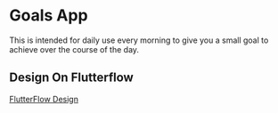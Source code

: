 # Goals App
This is intended for daily use every morning to give you a small goal to achieve over the course of the day.

## Design On Flutterflow
[FlutterFlow Design](https://app.flutterflow.io/project/goal-app-o3fpst)